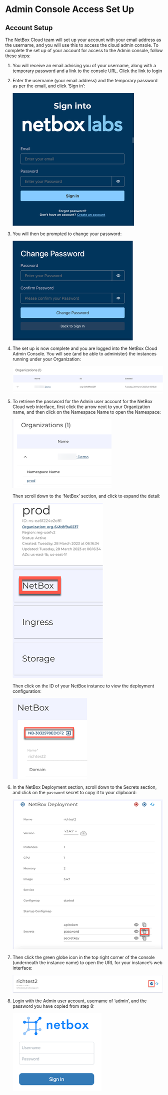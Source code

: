 # Admin Console Access Set Up

## Account Setup

The NetBox Cloud team will set up your account with your email address as the username, and you will use this to access the cloud admin console. To complete the set up of your account for access to the Admin console, follow these steps: 

1. You will receive an email advising you of your username, along with a temporary password and a link to the console URL. Click the link to login

2. Enter the username (your email address) and the temporary password as per the email, and click ‘Sign in’: 

    ![temp password signin](../images/console_access/tmp_pwd_signin.png)

3. You will then be prompted to change your password: 

    ![change password](../images/console_access/change_pwd.png)

4. The set up is now complete and you are logged into the NetBox Cloud Admin Console. You will see (and be able to administer) the instances running under your Organization: 

    ![view instances](../images/console_access/view_instances.png)

5. To retrieve the password for the Admin user account for the NetBox Cloud web interface, first click the arrow next to your Organization name, and then click on the Namespace Name to open the Namespace: 

    ![click namespace ID](../images/console_access/click_namespace_name.png)

    Then scroll down to the ‘NetBox’ section, and click to expand the detail:

    ![netbox section](../images/console_access/netbox_section.png)

    Then click on the ID of your NetBox instance to view the deployment configuration:

    ![click on instance ID](../images/console_access/instance_id.png)

8. In the NetBox Deployment section, scroll down to the Secrets section, and click on the `password` secret to copy it to your clipboard:

    ![retrive admin password](../images/console_access/get_admin_secret.png)

9. Then click the green globe icon in the top right corner of the console (underneath the instance name) to open the URL for your instance’s web interface: 

    ![launch ui](../images/console_access/launch_ui.png)

10. Login with the Admin user account, username of ‘admin’, and the password you have copied from step 8: 

    ![admin login](../images/console_access/admin_login.png)